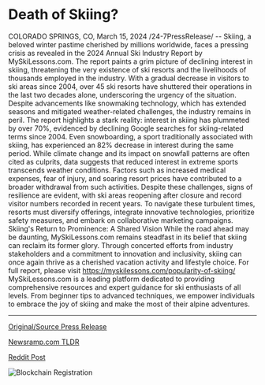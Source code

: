 # Death of Skiing?

COLORADO SPRINGS, CO, March 15, 2024 /24-7PressRelease/ -- Skiing, a beloved winter pastime cherished by millions worldwide, faces a pressing crisis as revealed in the 2024 Annual Ski Industry Report by MySkiLessons.com.   The report paints a grim picture of declining interest in skiing, threatening the very existence of ski resorts and the livelihoods of thousands employed in the industry.  With a gradual decrease in visitors to ski areas since 2004, over 45 ski resorts have shuttered their operations in the last two decades alone, underscoring the urgency of the situation. Despite advancements like snowmaking technology, which has extended seasons and mitigated weather-related challenges, the industry remains in peril.  The report highlights a stark reality: interest in skiing has plummeted by over 70%, evidenced by declining Google searches for skiing-related terms since 2004. Even snowboarding, a sport traditionally associated with skiing, has experienced an 82% decrease in interest during the same period.  While climate change and its impact on snowfall patterns are often cited as culprits, data suggests that reduced interest in extreme sports transcends weather conditions. Factors such as increased medical expenses, fear of injury, and soaring resort prices have contributed to a broader withdrawal from such activities.  Despite these challenges, signs of resilience are evident, with ski areas reopening after closure and record visitor numbers recorded in recent years. To navigate these turbulent times, resorts must diversify offerings, integrate innovative technologies, prioritize safety measures, and embark on collaborative marketing campaigns.  Skiing's Return to Prominence: A Shared Vision While the road ahead may be daunting, MySkiLessons.com remains steadfast in its belief that skiing can reclaim its former glory. Through concerted efforts from industry stakeholders and a commitment to innovation and inclusivity, skiing can once again thrive as a cherished vacation activity and lifestyle choice.  For full report, please visit https://myskilessons.com/popularity-of-skiing/  MySkiLessons.com is a leading platform dedicated to providing comprehensive resources and expert guidance for ski enthusiasts of all levels. From beginner tips to advanced techniques, we empower individuals to embrace the joy of skiing and make the most of their alpine adventures. 

---

[Original/Source Press Release](https://www.24-7pressrelease.com/press-release/509259/death-of-skiing)
                    

[Newsramp.com TLDR](None) 



[Reddit Post](https://www.reddit.com/r/newsramp/comments/1bf85wd/skiing_industry_faces_crisis_myskilessonscom/) 



![Blockchain Registration](https://cdn.newsramp.app/24-7PressRelease/qrcode/243/15/paveyX0y.webp)